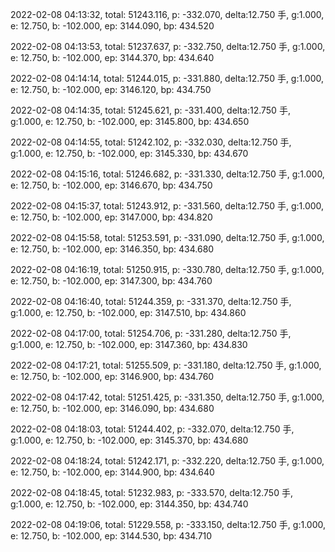 2022-02-08 04:13:32, total: 51243.116, p: -332.070, delta:12.750 手, g:1.000, e: 12.750, b: -102.000, ep: 3144.090, bp: 434.520

2022-02-08 04:13:53, total: 51237.637, p: -332.750, delta:12.750 手, g:1.000, e: 12.750, b: -102.000, ep: 3144.370, bp: 434.640

2022-02-08 04:14:14, total: 51244.015, p: -331.880, delta:12.750 手, g:1.000, e: 12.750, b: -102.000, ep: 3146.120, bp: 434.750

2022-02-08 04:14:35, total: 51245.621, p: -331.400, delta:12.750 手, g:1.000, e: 12.750, b: -102.000, ep: 3145.800, bp: 434.650

2022-02-08 04:14:55, total: 51242.102, p: -332.030, delta:12.750 手, g:1.000, e: 12.750, b: -102.000, ep: 3145.330, bp: 434.670

2022-02-08 04:15:16, total: 51246.682, p: -331.330, delta:12.750 手, g:1.000, e: 12.750, b: -102.000, ep: 3146.670, bp: 434.750

2022-02-08 04:15:37, total: 51243.912, p: -331.560, delta:12.750 手, g:1.000, e: 12.750, b: -102.000, ep: 3147.000, bp: 434.820

2022-02-08 04:15:58, total: 51253.591, p: -331.090, delta:12.750 手, g:1.000, e: 12.750, b: -102.000, ep: 3146.350, bp: 434.680

2022-02-08 04:16:19, total: 51250.915, p: -330.780, delta:12.750 手, g:1.000, e: 12.750, b: -102.000, ep: 3147.300, bp: 434.760

2022-02-08 04:16:40, total: 51244.359, p: -331.370, delta:12.750 手, g:1.000, e: 12.750, b: -102.000, ep: 3147.510, bp: 434.860

2022-02-08 04:17:00, total: 51254.706, p: -331.280, delta:12.750 手, g:1.000, e: 12.750, b: -102.000, ep: 3147.360, bp: 434.830

2022-02-08 04:17:21, total: 51255.509, p: -331.180, delta:12.750 手, g:1.000, e: 12.750, b: -102.000, ep: 3146.900, bp: 434.760

2022-02-08 04:17:42, total: 51251.425, p: -331.350, delta:12.750 手, g:1.000, e: 12.750, b: -102.000, ep: 3146.090, bp: 434.680

2022-02-08 04:18:03, total: 51244.402, p: -332.070, delta:12.750 手, g:1.000, e: 12.750, b: -102.000, ep: 3145.370, bp: 434.680

2022-02-08 04:18:24, total: 51242.171, p: -332.220, delta:12.750 手, g:1.000, e: 12.750, b: -102.000, ep: 3144.900, bp: 434.640

2022-02-08 04:18:45, total: 51232.983, p: -333.570, delta:12.750 手, g:1.000, e: 12.750, b: -102.000, ep: 3144.350, bp: 434.740

2022-02-08 04:19:06, total: 51229.558, p: -333.150, delta:12.750 手, g:1.000, e: 12.750, b: -102.000, ep: 3144.530, bp: 434.710